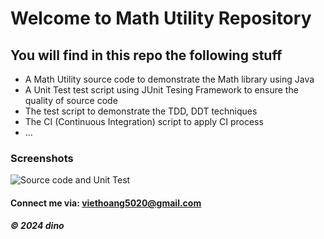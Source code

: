 # Welcome to Math Utility Repository
## You will find in this repo the following stuff
* A Math Utility source code to demonstrate the Math library using Java
* A Unit Test test script using JUnit Tesing Framework to ensure the quality of source code
* The test script to demonstrate the TDD, DDT techniques
* The CI (Continuous Integration) script to apply CI process
* ...
### Screenshots
![Source code and Unit Test](https://github.com/hiber-neet/math-util/tree/main/screenshots/)
#### Connect me via: viethoang5020@gmail.com
##### &#169; 2024 dino